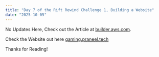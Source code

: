 ```yaml
---
title: "Day 7 of the Rift Rewind Challenge 1, Building a Website"
date: "2025-10-05"
---
```

No Updates Here, Check out the Article at [builder.aws.com](https://builder.aws.com/content/33dIbS80WEsaRfdAaPqqKmAlCeZ/rift-rewind-challenge-1-building-a-website).

Check the Website out here [gaming.praneel.tech](https://www.gaming.praneel.tech)

Thanks for Reading!